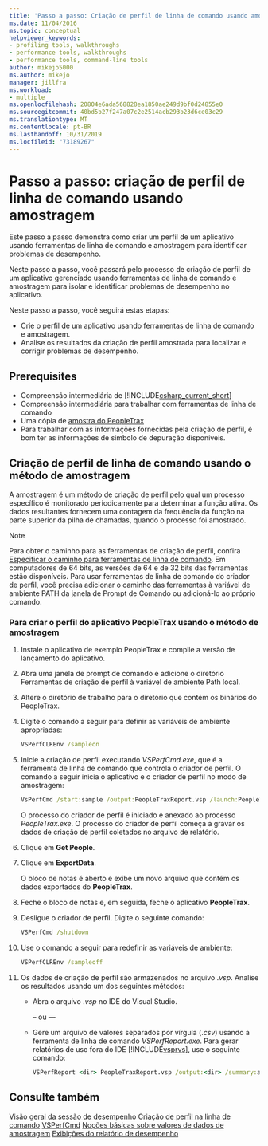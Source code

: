 ```yaml
---
title: 'Passo a passo: Criação de perfil de linha de comando usando amostragem | Microsoft Docs'
ms.date: 11/04/2016
ms.topic: conceptual
helpviewer_keywords:
- profiling tools, walkthroughs
- performance tools, walkthroughs
- performance tools, command-line tools
author: mikejo5000
ms.author: mikejo
manager: jillfra
ms.workload:
- multiple
ms.openlocfilehash: 20804e6ada568828ea1850ae249d9bf0d24855e0
ms.sourcegitcommit: 40bd5b27f247a07c2e2514acb293b23d6ce03c29
ms.translationtype: MT
ms.contentlocale: pt-BR
ms.lasthandoff: 10/31/2019
ms.locfileid: "73189267"
---
```

# <a name="walkthrough-command-line-profiling-using-sampling"></a>Passo a passo: criação de perfil de linha de comando usando amostragem

Este passo a passo demonstra como criar um perfil de um aplicativo usando ferramentas de linha de comando e amostragem para identificar problemas de desempenho.

Neste passo a passo, você passará pelo processo de criação de perfil de um aplicativo gerenciado usando ferramentas de linha de comando e amostragem para isolar e identificar problemas de desempenho no aplicativo.

Neste passo a passo, você seguirá estas etapas:

- Crie o perfil de um aplicativo usando ferramentas de linha de comando e amostragem.
- Analise os resultados da criação de perfil amostrada para localizar e corrigir problemas de desempenho.

## <a name="prerequisites"></a>Prerequisites

- Compreensão intermediária de [!INCLUDE[csharp_current_short](../misc/includes/csharp_current_short_md.md)]
- Compreensão intermediária para trabalhar com ferramentas de linha de comando
- Uma cópia de [amostra do PeopleTrax](performance-explorer.md)
- Para trabalhar com as informações fornecidas pela criação de perfil, é bom ter as informações de símbolo de depuração disponíveis.

## <a name="command-line-profiling-using-the-sampling-method"></a>Criação de perfil de linha de comando usando o método de amostragem

A amostragem é um método de criação de perfil pelo qual um processo específico é monitorado periodicamente para determinar a função ativa. Os dados resultantes fornecem uma contagem da frequência da função na parte superior da pilha de chamadas, quando o processo foi amostrado.

> [!NOTE]
> Para obter o caminho para as ferramentas de criação de perfil, confira [Especificar o caminho para ferramentas de linha de comando](../profiling/specifying-the-path-to-profiling-tools-command-line-tools.md). Em computadores de 64 bits, as versões de 64 e de 32 bits das ferramentas estão disponíveis. Para usar ferramentas de linha de comando do criador de perfil, você precisa adicionar o caminho das ferramentas à variável de ambiente PATH da janela de Prompt de Comando ou adicioná-lo ao próprio comando.

### <a name="to-profile-the-peopletrax-application-by-using-the-sampling-method"></a>Para criar o perfil do aplicativo PeopleTrax usando o método de amostragem

1. Instale o aplicativo de exemplo PeopleTrax e compile a versão de lançamento do aplicativo.

2. Abra uma janela de prompt de comando e adicione o diretório Ferramentas de criação de perfil à variável de ambiente Path local.

3. Altere o diretório de trabalho para o diretório que contém os binários do PeopleTrax.

4. Digite o comando a seguir para definir as variáveis de ambiente apropriadas:

    ```cmd
    VSPerfCLREnv /sampleon
    ```

5. Inicie a criação de perfil executando *VSPerfCmd.exe*, que é a ferramenta de linha de comando que controla o criador de perfil. O comando a seguir inicia o aplicativo e o criador de perfil no modo de amostragem:

    ```cmd
    VsPerfCmd /start:sample /output:PeopleTraxReport.vsp /launch:PeopleTrax.exe
    ```

     O processo do criador de perfil é iniciado e anexado ao processo *PeopleTrax.exe*. O processo do criador de perfil começa a gravar os dados de criação de perfil coletados no arquivo de relatório.

6. Clique em **Get People**.

7. Clique em **ExportData**.

     O bloco de notas é aberto e exibe um novo arquivo que contém os dados exportados do **PeopleTrax**.

8. Feche o bloco de notas e, em seguida, feche o aplicativo **PeopleTrax**.

9. Desligue o criador de perfil. Digite o seguinte comando:

    ```cmd
    VSPerfCmd /shutdown
    ```

10. Use o comando a seguir para redefinir as variáveis de ambiente:

    ```cmd
    VSPerfCLREnv /sampleoff
    ```

11. Os dados de criação de perfil são armazenados no arquivo .*vsp*. Analise os resultados usando um dos seguintes métodos:

    - Abra o arquivo .*vsp* no IDE do Visual Studio.

         – ou —

    - Gere um arquivo de valores separados por vírgula (.*csv*) usando a ferramenta de linha de comando *VSPerfReport.exe*. Para gerar relatórios de uso fora do IDE [!INCLUDE[vsprvs](../code-quality/includes/vsprvs_md.md)], use o seguinte comando:

        ```cmd
        VSPerfReport <dir> PeopleTraxReport.vsp /output:<dir> /summary:all
        ```

## <a name="see-also"></a>Consulte também

[Visão geral da sessão de desempenho](../profiling/performance-session-overview.md)
[Criação de perfil na linha de comando](../profiling/using-the-profiling-tools-from-the-command-line.md)
[VSPerfCmd](../profiling/vsperfcmd.md)
[Noções básicas sobre valores de dados de amostragem](../profiling/understanding-sampling-data-values.md)
[Exibições do relatório de desempenho](../profiling/performance-report-views.md)